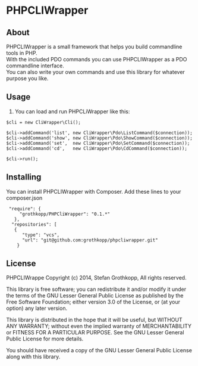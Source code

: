 # PHPCLIWrapper
## About
PHPCLIWrapper is a small framework that helps you build commandline tools in PHP.<br>
With the included PDO commands you can use PHPCLIWrapper as a PDO commandline interface.<br>
You can also write your own commands and use this library for whatever purpose you like.

## Usage
1. You can load and run PHPCLiWrapper like this:
```
$cli = new CliWrapper\Cli();

$cli->addCommand('list', new CliWrapper\Pdo\ListCommand($connection));
$cli->addCommand('show', new CliWrapper\Pdo\ShowCommand($connection));
$cli->addCommand('set',  new CliWrapper\Pdo\SetCommand($connection));
$cli->addCommand('cd',   new CliWrapper\Pdo\CdCommand($connection));

$cli->run();
```

## Installing 

You can install PHPCLIWrapper with Composer.
Add these lines to your composer.json

```
 "require": {
     "grothkopp/PHPCliWrapper": "0.1.*"
   },
  "repositories": [
   {
      "type": "vcs",
      "url": "git@github.com:grothkopp/phpcliwrapper.git"
    }

```

## License
PHPCLIWrappe
Copyright (c) 2014, Stefan Grothkopp, All rights reserved.

This library is free software; you can redistribute it and/or
modify it under the terms of the GNU Lesser General Public
License as published by the Free Software Foundation; either
version 3.0 of the License, or (at your option) any later version.

This library is distributed in the hope that it will be useful,
but WITHOUT ANY WARRANTY; without even the implied warranty of
MERCHANTABILITY or FITNESS FOR A PARTICULAR PURPOSE.  See the GNU
Lesser General Public License for more details.

You should have received a copy of the GNU Lesser General Public
License along with this library.



